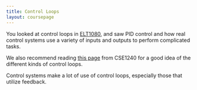 ```yaml
---
title: Control Loops
layout: coursepage
---
```


You looked at control loops in [ELT1080](/courses/ELT1080/1-ControlSystem/5-InputtoOutput/), and saw PID control and how real control systems use a variety of inputs and outputs to perform complicated tasks.

We also recommend reading [this page](/courses/CSE1240/5-Input,OutputAndProgrammingMethodology/1-ControlLoops/) from CSE1240 for a good idea of the different kinds of control loops.

Control systems make a lot of use of control loops, especially those that utilize feedback.
